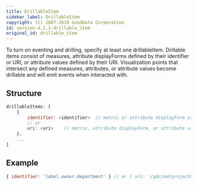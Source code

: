 ```yaml
---
title: DrillableItem
sidebar_label: DrillableItem
copyright: (C) 2007-2018 GoodData Corporation
id: version-4.1.1-drillable_item
original_id: drillable_item
---
```


To turn on eventing and drilling, specify at least one drillableItem. Drillable items consist of measures, attribute displayForms defined by their identifier or URI, or attribute values defined by their URI. Visualization points that intersect any defined measures, attributes, or attribute values become drillable and will emit events when interacted with.

## Structure

```javascript
drillableItems: [
    {
        identifier: <identifier>  // metric or attribute displayForm identifier
        // or
        uri: <uri>    // metric, attribute displayForm, or attribute value uri
    },
    ...
]
```

## Example

```javascript
{ identifier: 'label.owner.department' } // or { uri: '/gdc/md/projectHash/obj/1027' }
```
